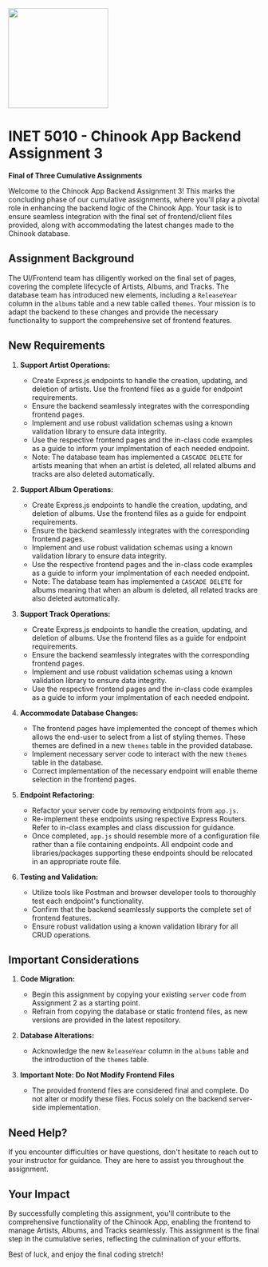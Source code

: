 <img width="200px" src="https://w0244079.github.io/nscc/nscc-jpeg.jpg">

# INET 5010 - Chinook App Backend Assignment 3

**Final of Three Cumulative Assignments**

Welcome to the Chinook App Backend Assignment 3! This marks the concluding phase of our cumulative assignments, where you'll play a pivotal role in enhancing the backend logic of the Chinook App. Your task is to ensure seamless integration with the final set of frontend/client files provided, along with accommodating the latest changes made to the Chinook database.

## Assignment Background

The UI/Frontend team has diligently worked on the final set of pages, covering the complete lifecycle of Artists, Albums, and Tracks. The database team has introduced new elements, including a `ReleaseYear` column in the `albums` table and a new table called `themes`. Your mission is to adapt the backend to these changes and provide the necessary functionality to support the comprehensive set of frontend features.

## New Requirements

1. **Support Artist Operations:**
   - Create Express.js endpoints to handle the creation, updating, and deletion of artists. Use the frontend files as a guide for endpoint requirements.
   - Ensure the backend seamlessly integrates with the corresponding frontend pages.
   - Implement and use robust validation schemas using a known validation library to ensure data integrity.
   - Use the respective frontend pages and the in-class code examples as a guide to inform your implmentation of each needed endpoint.
   - Note: The database team has implemented a `CASCADE DELETE` for artists meaning that when an artist is deleted, all related albums and tracks are also deleted automatically.

2. **Support Album Operations:**
   - Create Express.js endpoints to handle the creation, updating, and deletion of albums. Use the frontend files as a guide for endpoint requirements.
   - Ensure the backend seamlessly integrates with the corresponding frontend pages.
   - Implement and use robust validation schemas using a known validation library to ensure data integrity.
   - Use the respective frontend pages and the in-class code examples as a guide to inform your implmentation of each needed endpoint.
   - Note: The database team has implemented a `CASCADE DELETE` for albums meaning that when an album is deleted, all related tracks are also deleted automatically.

3. **Support Track Operations:**
   - Create Express.js endpoints to handle the creation, updating, and deletion of albums. Use the frontend files as a guide for endpoint requirements.
   - Ensure the backend seamlessly integrates with the corresponding frontend pages.
   - Implement and use robust validation schemas using a known validation library to ensure data integrity.
   - Use the respective frontend pages and the in-class code examples as a guide to inform your implmentation of each needed endpoint.

4. **Accommodate Database Changes:**
   - The frontend pages have implemented the concept of themes which allows the end-user to select from a list of styling themes. These themes are defined in a new `themes` table in the provided database.
   - Implement necessary server code to interact with the new `themes` table in the database.
   - Correct implementation of the necessary endpoint will enable theme selection in the frontend pages.

5. **Endpoint Refactoring:**
   - Refactor your server code by removing endpoints from `app.js`. 
   - Re-implement these endpoints using respective Express Routers. Refer to in-class examples and class discussion for guidance.
   - Once completed, `app.js` should resemble more of a configuration file rather than a file containing endpoints. All endpoint code and libraries/packages supporting these endpoints should be relocated in an appropriate route file.

6. **Testing and Validation:**
   - Utilize tools like Postman and browser developer tools to thoroughly test each endpoint's functionality.
   - Confirm that the backend seamlessly supports the complete set of frontend features.
   - Ensure robust validation using a known validation library for all CRUD operations.

## Important Considerations

1. **Code Migration:**
   - Begin this assignment by copying your existing `server` code from Assignment 2 as a starting point.
   - Refrain from copying the database or static frontend files, as new versions are provided in the latest repository.

2. **Database Alterations:**
   - Acknowledge the new `ReleaseYear` column in the `albums` table and the introduction of the `themes` table.

3. **Important Note: Do Not Modify Frontend Files**
   - The provided frontend files are considered final and complete. Do not alter or modify these files. Focus solely on the backend server-side implementation.

## Need Help?

If you encounter difficulties or have questions, don't hesitate to reach out to your instructor for guidance. They are here to assist you throughout the assignment.

## Your Impact

By successfully completing this assignment, you'll contribute to the comprehensive functionality of the Chinook App, enabling the frontend to manage Artists, Albums, and Tracks seamlessly. This assignment is the final step in the cumulative series, reflecting the culmination of your efforts.

Best of luck, and enjoy the final coding stretch!
